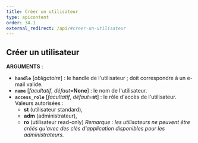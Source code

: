 ```yaml
---
title: Créer un utilisateur
type: apicontent
order: 34.1
external_redirect: /api/#creer-un-utilisateur
---
```


## Créer un utilisateur

**ARGUMENTS** :

* **`handle`** [*obligatoire*] :
    le handle de l'utilisateur ; doit correspondre à un e-mail valide.
* **`name`** [*facultatif*, *défaut*=**None**] :
    le nom de l'utilisateur.
* **`access_role`** [*facultatif*, *défaut*=**st**] :
    le rôle d'accès de l'utilisateur. Valeurs autorisées :
    *  **st** (utilisateur standard),
    *  **adm** (administrateur),
    *  **ro** (utilisateur read-only)
    *Remarque : les utilisateurs ne peuvent être créés qu'avec des clés d'application disponibles pour les administrateurs.*
